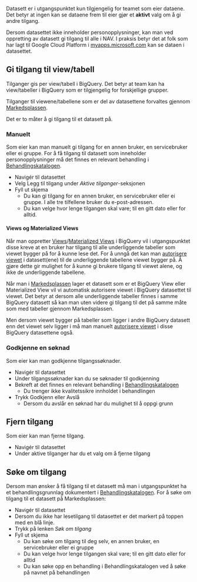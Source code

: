 Datasett er i utgangspunktet kun tilgjengelig for teamet som eier dataene.
Det betyr at ingen kan se dataene frem til eier gjør et **aktivt** valg om å gi andre tilgang.

Dersom datasettet ikke inneholder personopplysninger, kan man ved oppretting av datasett gi tilgang til alle i NAV.
I praksis betyr det at folk som har lagt til Google Cloud Platform i [myapps.microsoft.com](https://myapps.microsoft.com) kan se dataen i datasettet.

## Gi tilgang til view/tabell
Tilganger gis per view/tabell i BigQuery.
Det betyr at team kan ha view/tabeller i BigQuery som er tilgjengelig for forskjellige grupper.

Tilganger til viewene/tabellene som er del av datasettene forvaltes gjennom [Markedsplassen](https://data.intern.nav.no/).

Det er to måter å gi tilgang til et datasett på.

### Manuelt

Som eier kan man manuelt gi tilgang for en annen bruker, en servicebruker eller ei gruppe.
For å få tilgang til datasett som inneholder personopplysninger må det finnes en relevant behandling i [Behandlingskatalogen](https://behandlingskatalog.nais.adeo.no/).

- Navigér til datasettet
- Velg Legg til tilgang under _Aktive tilganger_-seksjonen
- Fyll ut skjema
    - Du kan gi tilgang for en annen bruker, en servicebruker eller ei gruppe. I alle tre tilfellene bruker du e-post-adressen.
    - Du kan velge hvor lenge tilgangen skal vare; til en gitt dato eller for alltid.

#### Views og Materialized Views
Når man oppretter [Views](https://cloud.google.com/bigquery/docs/views)/[Materialized Views](https://cloud.google.com/bigquery/docs/materialized-views-intro) i BigQuery vil i utgangspunktet disse kreve at en bruker har tilgang til alle underliggende tabeller som viewet bygger på for å kunne lese det. For å unngå det kan man [autorisere viewet](https://cloud.google.com/bigquery/docs/share-access-views) i datasett(ene) til de underliggende tabellene viewet bygger på. Å gjøre dette gir mulighet for å kunne gi brukere tilgang til viewet alene, og ikke de underliggende tabellene.

Når man i [Markedsplassen](https://data.intern.nav.no/) lager et datasett som er et BigQuery View eller Materialized View vil vi automatisk autorisere viewet i BigQuery datasettet til viewet. Det betyr at dersom alle underliggende tabeller finnes i samme BigQuery datasett så kan man uten videre gi tilgang til det på samme måte som med tabeller gjennom Markedsplassen. 

Men dersom viewet bygger på tabeller som ligger i andre BigQuery datasett enn det viewet selv ligger i må man manuelt [autorisere viewet](https://cloud.google.com/bigquery/docs/share-access-views#authorize_the_view_to_access_the_source_dataset) i disse BigQuery datasettene også.

### Godkjenne en søknad

Som eier kan man godkjenne tilgangssøknader.

- Navigér til datasettet
- Under tilgangssøknader kan du se søknader til godkjenning
- Bekreft at det finnes en relevant behandling i [Behandlingskatalogen](https://behandlingskatalog.nais.adeo.no/)
    - Du trenger ikke kvalitetssikre innholdet i behandlingen
- Trykk Godkjenn eller Avslå
    - Dersom du avslår en søknad har du mulighet til å oppgi grunn

## Fjern tilgang

Som eier kan man fjerne tilgang.

- Navigér til datasettet
- Under aktive tilganger har du et valg om å fjerne tilgang


## Søke om tilgang

Dersom man ønsker å få tilgang til et datasett må man i utgangspunktet ha et behandlingsgrunnlag dokumentert i [Behandlingskatalogen](https://behandlingskatalog.nais.adeo.no/).
For å søke om tilgang til et datasett på Markedsplassen:

- Navigér til datasettet
- Dersom du ikke har lesetilgang til datasettet er det markert på toppen med en blå linje.
- Trykk på lenken _Søk om tilgang_
- Fyll ut skjema
    - Du kan søke om tilgang til deg selv, en annen bruker, en servicebruker eller ei gruppe
    - Du kan velge hvor lenge tilgangen skal vare; til en gitt dato eller for alltid
    - Du kan søke opp en behandling i Behandlingskatalogen ved å søke på navnet på behandlingen
